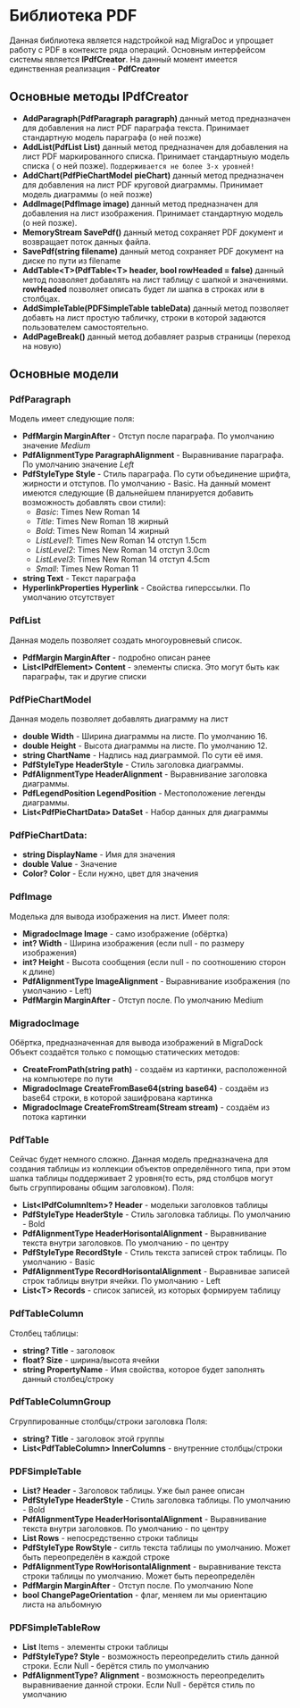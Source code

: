 # Библиотека PDF
Данная библиотека является надстройкой над MigraDoc  и упрощает работу с PDF  в контексте ряда операций.
Основным интерфейсом системы является **IPdfCreator**. На данный момент имеется единственная реализация - **PdfCreator**
## Основные методы IPdfCreator
 - **AddParagraph(PdfParagraph paragraph)** данный метод предназначен для добавления на лист PDF параграфа текста. Принимает стандартную модель параграфа (о ней позже)
 - **AddList(PdfList List)** данный метод предназначен для добавления на лист PDF маркированного списка. Принимает стандартныую модель списка ( о ней позже). `Поддерживается не более 3-х уровней!`
 - **AddChart(PdfPieChartModel pieChart)** данный метод предназначен для добавления на лист PDF круговой диаграммы. Принимает модель диаграммы (о ней позже)
 - **AddImage(PdfImage image)** данный метод предназначен для добавления на лист изображения. Принимает стандартную модель (о ней позже). 
 - **MemoryStream SavePdf()** данный метод сохраняет PDF документ и возвращает поток данных файла.
 - **SavePdf(string filename)** данный метод сохраняет PDF документ на диске по пути из filename
 - **AddTable\<T>(PdfTable\<T> header, bool rowHeaded = false)** данный метод позволяет добавлять на лист таблицу с шапкой и значениями. **rowHeaded** позволяет описать будет ли шапка в строках или в столбцах.
 - **AddSimpleTable(PDFSimpleTable tableData)** данный метод позволяет добавть на лист простую табличку, строки в которой задаются пользователем самостоятельно.
 - **AddPageBreak()** данный метод добавляет разрыв страницы (переход на новую)	
 ## Основные модели
 ### PdfParagraph 
 Модель имеет следующие поля:
 - **PdfMargin MarginAfter** - Отступ после параграфа. По умолчанию значение *Medium*
 - **PdfAlignmentType ParagraphAlignment** - Выравнивание параграфа. По умолчанию значение *Left*
 - **PdfStyleType Style** - Стиль параграфа. По сути объединение шрифта, жирности и отступов. По умолчанию - Basic. На данный момент имеются следующие (В дальнейшем планируется добавить возможность добавлять свои стили):
	- *Basic*: Times New Roman 14
	- *Title*: Times New Roman 18 жирный
	- *Bold*: Times New Roman 14 жирный
	- *ListLevel1*:  Times New Roman 14 отступ 1.5cm
	- *ListLevel2*: Times New Roman 14 отступ 3.0cm
	- *ListLevel3*: Times New Roman 14 отступ 4.5cm
	- *Small*: Times New Roman 11
 - **string Text** - Текст параграфа
 - **HyperlinkProperties Hyperlink** - Свойства гиперссылки. По умолчанию отсутствует
### PdfList 
Данная модель позволяет создать многоуровневый список. 
 - **PdfMargin MarginAfter** - подробно описан ранее
 - **List\<IPdfElement> Content** - элементы списка. Это могут быть как параграфы, так и другие списки
### PdfPieChartModel 
Данная модель позволяет добавлять диаграмму на лист
 - **double Width** - Ширина диаграммы на листе. По умолчанию 16.
 - **double Height** - Высота диаграммы на листе. По умолчанию 12.
 - **string ChartName** - Надпись над диаграммой. По сути её имя.
 -  **PdfStyleType HeaderStyle** - Стиль заголовка диаграммы.
 - **PdfAlignmentType HeaderAlignment** - Выравнивание заголовка диаграммы.
 -  **PdfLegendPosition LegendPosition** - Местоположение легенды диаграммы.
 - **List\<PdfPieChartData> DataSet** - Набор данных для диаграммы
### PdfPieChartData:
 - **string DisplayName** - Имя для значения
 - **double Value** - Значение 
 - **Color? Color** - Если нужно, цвет для значения
### PdfImage
Моделька для вывода изображения на лист. Имеет поля:
 - **MigradocImage Image** - само изображение (обёртка)
 - **int? Width** - Ширина изображения (если null - по размеру изображения)
 - **int? Height** - Высота сообщения (если null - по соотношению сторон к длине)
 - **PdfAlignmentType ImageAlignment** - Выравнивание изображения (по умолчанию - Left)
 - **PdfMargin MarginAfter** - Отступ после. По умолчанию Medium
### MigradocImage
Обёртка, предназначенная для вывода изображений в MigraDock
 Объект создаётся только с помощью статических методов:
 - **CreateFromPath(string path)** - создаём из картинки, расположенной на компьютере по пути
 - **MigradocImage CreateFromBase64(string base64)** - создаём из base64 строки, в которой зашифрована картинка
 - **MigradocImage CreateFromStream(Stream stream)** - создаём из потока картинки
### PdfTable
Сейчас будет немного сложно. Данная модель предназначена для создания таблицы из коллекции объектов определённого типа, при этом шапка таблицы поддерживает 2 уровня(то есть, ряд столбцов могут быть сгруппированы общим заголовком). Поля:
 - **List\<IPdfColumnItem>? Header** - модельки заголовков таблицы
 - **PdfStyleType HeaderStyle** - Стиль заголовка таблицы. По умолчанию - Bold
 - **PdfAlignmentType HeaderHorisontalAlignment**  - Выравнивание текста внутри заголовков. По умолчанию - по центру
 - **PdfStyleType RecordStyle** - Стиль текста записей строк таблицы. По умолчанию - Basic 
 - **PdfAlignmentType RecordHorisontalAlignment** - Выравнивае записей строк таблицы внутри ячейки. По умолчанию - Left
 - **List\<T> Records** - список записей, из которых формируем таблицу
 ### PdfTableColumn
 Столбец таблицы:
 - **string? Title** - заголовок 
 - **float? Size** - ширина/высота ячейки
 - **string PropertyName** - Имя свойства, которое будет заполнять данный столбец/строку
 ### PdfTableColumnGroup
 Сгруппированные столбцы/строки заголовка
 Поля:
 - **string? Title** - заголовок этой группы
 - **List\<PdfTableColumn> InnerColumns** - внутренние столбцы/строки
 ### PDFSimpleTable
 - **List<IPdfColumnItem>? Header** - Заголовок таблицы. Уже был ранее описан
 - **PdfStyleType HeaderStyle** - Стиль заголовка таблицы. По умолчанию - Bold
 - **PdfAlignmentType HeaderHorisontalAlignment**  - Выравнивание текста внутри заголовков. По умолчанию - по центру
 - **List<PDFSimpleTableRow> Rows** - непосредственно строки таблицы
 - **PdfStyleType RowStyle** - ситль текста таблицы по умолчанию. Может быть переопределён в каждой строке
 - **PdfAlignmentType RowHorisontalAlignment** - выравнивание текста строки таблицы по умолчанию. Может быть переопределён
 - **PdfMargin MarginAfter** - Отступ после. По умолчанию None
 - **bool ChangePageOrientation** - флаг, меняем ли мы ориентацию листа на альбомную
### PDFSimpleTableRow
 - **List<string>** Items - элементы строки таблицы
 - **PdfStyleType? Style** - возможность переопределить стиль данной строки. Если Null - берётся стиль по умолчанию
 - **PdfAlignmentType? Alignment** - возможность переопределить выравниваение данной строки. Если Null - берётся стиль по умолчанию
